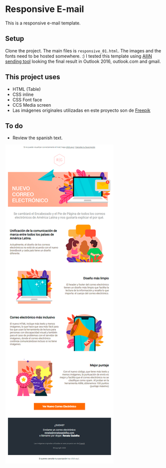 # Responsive E-mail

This is a responsive e-mail template.

## Setup

Clone the project. 
The main files is `responsive_01.html`.
The images and the fonts need to be hosted somewhere. :)
I tested this template using [AlliN sending tool](https://allin.com.br/) looking the final result in Outlook 2016, outlook.com and gmail.

## This project uses

- HTML (Table)
- CSS inline
- CSS Font face
- CCS Media screen
- Las imágenes originales utilizadas en este proyecto son de [Freepik](https://www.freepik.com/) 

## To do

- Review the spanish text.

![Preview E-mail](./images/responsive_01.jpg)